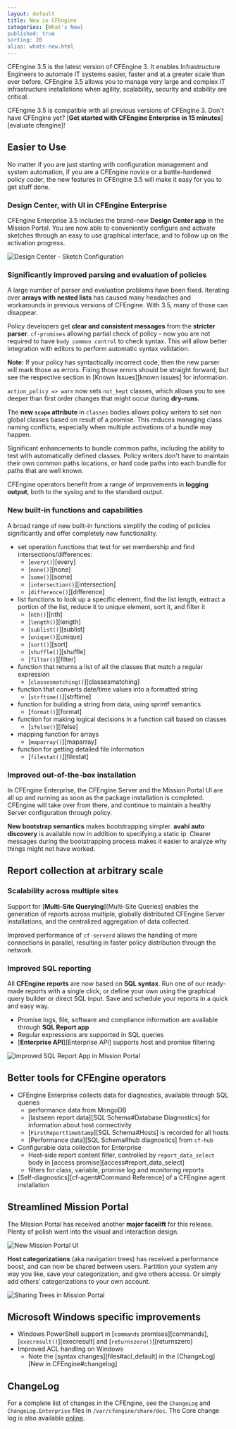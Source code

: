 ```yaml
---
layout: default
title: New in CFEngine
categories: [What's New]
published: true
sorting: 20
alias: whats-new.html
---
```


CFEngine 3.5 is the latest version of CFEngine 3. It enables Infrastructure
Engineers to automate IT systems easier, faster and at a greater
scale than ever before. CFEngine 3.5 allows you to manage very large and 
complex IT infrastructure installations when agility, scalability, security 
and stability are critical.

CFEngine 3.5 is compatible with all previous versions of CFEngine 3. Don't 
have CFEngine yet? [**Get started with CFEngine Enterprise in 15 minutes**][evaluate cfengine]!

## Easier to Use

No matter if you are just starting with configuration management and system 
automation, if you are a CFEngine novice or a battle-hardened policy coder, 
the new features in CFEngine 3.5 will make it easy for you to get stuff done.

### Design Center, with UI in CFEngine Enterprise


CFEngine Enterprise 3.5 includes the brand-new **Design Center app** in the 
Mission Portal. You are now able to conveniently configure and activate
sketches through an easy to use graphical interface, and to follow up on
the activation progress.

![Design Center - Sketch Configuration](new-design-center-config.png)

### Significantly improved parsing and evaluation of policies

A large number of parser and evaluation problems have been fixed. Iterating 
over **arrays with nested lists** has caused many headaches and workarounds in 
previous versions of CFEngine. With 3.5, many of those can disappear.

Policy developers get **clear and consistent messages** from the 
**stricter parser**. `cf-promises` allowing partial check of policy - now you 
are not required to have `body common control` to check syntax. This will 
allow better integration with editors to perform automatic syntax validation.

**Note:** If your policy has syntactically incorrect code, then the new parser 
will mark those as errors. Fixing those errors should be straight forward, but 
see the respective section in [Known Issues][known issues] for information.

`action_policy => warn` now sets `not_kept` classes, which allows you to see 
deeper than first order changes that might occur during **dry-runs**.

The **new `scope` attribute** in `classes` bodies allows policy writers to set 
non global classes based on result of a promise. This reduces managing class 
naming conflicts, especially when multiple activations of a bundle may happen. 

Significant enhancements to bundle common paths, including the ability to
test with automatically defined classes. Policy writers don't have to maintain 
their own common paths locations, or hard code paths into each bundle for 
paths that are well known.

CFEngine operators benefit from a range of improvements in **logging output**, 
both to the syslog and to the standard output.

### New built-in functions and capabilities

A broad range of new built-in functions simplify the coding of policies
significantly and offer completely new functionality.

* set operation functions that test for set membership and find
    intersections/differences:
    * [`every()`][every]
    * [`none()`][none]
    * [`some()`][some]
    * [`intersection()`][intersection]
    * [`difference()`][difference]
* list functions  to look up a specific element, find the list length, extract 
  a portion of the list, reduce it to unique element, sort it, and filter it
    * [`nth()`][nth]
    * [`length()`][length]
    * [`sublist()`][sublist]
    * [`unique()`][unique]
    * [`sort()`][sort]
    * [`shuffle()`][shuffle]
    * [`filter()`][filter]
* function that returns a list of all the classes that match a regular
  expression
    * [`classesmatching()`][classesmatching]
* function that converts date/time values into a formatted string
    * [`strftime()`][strftime]
* function for building a string from data, using sprintf semantics
    * [`format()`][format]
* function for making logical decisions in a function call based on classes
    * [`ifelse()`][ifelse]
* mapping function for arrays
    * [`maparray()`][maparray]
* function for getting detailed file information
    * [`filestat()`][filestat]

### Improved out-of-the-box installation

In CFEngine Enterprise, the CFEngine Server and the Mission Portal UI are all 
up and running as soon as the package installation is completed. CFEngine will
take over from there, and continue to maintain a healthy Server configuration 
through policy.

**New bootstrap semantics** makes bootstrapping simpler. **avahi auto
discovery** is available now in addition to specifying a static ip. Clearer
messages during the bootstrapping process makes it easier to analyze why
things might not have worked.

## Report collection at arbitrary scale

### Scalability across multiple sites

Support for [**Multi-Site Querying**][Multi-Site Queries] enables the 
generation of reports across multiple, globally distributed CFEngine Server 
installations, and the centralized aggregation of data collected.

Improved performance of `cf-serverd` allows the handling of more connections 
in parallel, resulting in faster policy distribution through the network.

### Improved SQL reporting

All **CFEngine reports** are now based on **SQL syntax**. Run one of our
ready-made reports with a single click, or define your own using the graphical 
query  builder or direct SQL input. Save and schedule your reports in a quick 
and easy way.

* Promise logs, file, software and compliance information are available
  through **SQL Report app**
* Regular expressions are supported in SQL queries
* [**Enterprise API**][Enterprise API] supports host
  and promise filtering

![Improved SQL Report App in Mission Portal](new-sql-reports-app.png)

## Better tools for CFEngine operators

* CFEngine Enterprise collects data for diagnostics, available through SQL 
queries
    * performance data from MongoDB
    * [lastseen report data][SQL Schema#Database Diagnostics] for information
      about host connectivity
    * [`FirstReportTimeStamp`][SQL Schema#Hosts] is recorded for all hosts
    * [Performance data][SQL Schema#hub diagnostics] from `cf-hub`
* Configurable data collection for Enterprise
    * Host-side report content filter, controlled by `report_data_select` body
   in [access promise][access#report_data_select]
    * filters for class, variable, promise log and monitoring reports
* [Self-diagnostics][cf-agent#Command Reference] of a CFEngine agent 
  installation

## Streamlined Mission Portal

The Mission Portal has received another **major facelift** for this release. 
Plenty of polish went into the visual and interaction design.

![New Mission Portal UI](new-mission-portal-ui.png)

**Host categorizations** (aka navigation trees) has received a performance 
boost, and can now be shared between users. Partition your system any way you 
like, save your categorization, and give others access. Or simply add others’ 
categorizations to your own account.

![Sharing Trees in Mission Portal](new-mission-portal-sharing.png)

## Microsoft Windows specific improvements

* Windows PowerShell support in [`commands` promises][commands],
  [`execresult()`][execresult] and [`returnszero()`][returnszero]
* Improved ACL handling on Windows
   * Note the [syntax changes][files#acl_default] in the
     [ChangeLog][New in CFEngine#changelog]

## ChangeLog

For a complete list of changes in the CFEngine, see the `ChangeLog` and 
`ChangeLog.Enterprise` files in `/var/cfengine/share/doc`. The Core change log
is also available 
[online](https://github.com/cfengine/core/blob/3.5.x/ChangeLog).
